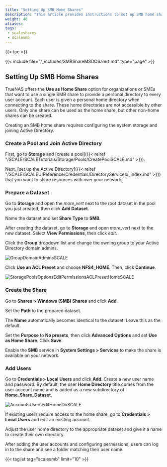 ```yaml
---
title: "Setting Up SMB Home Shares"
description: "This article provides instructions to set up SMB home shares."
weight: 40
aliases: 
tags:
 - scaleshares
 - scalesmb
---
```


{{< toc >}}

{{< include file="/_includes/SMBShareMSDOSalert.md" type="page" >}}

## Setting Up SMB Home Shares

TrueNAS offers the **Use as Home Share** option for organizations or SMEs that want to use a single SMB share to provide a personal directory to every user account.
Each user is given a personal home directory when connecting to the share.
These home directories are not accessible by other users.
Only one share can be used as the home share, but other non-home shares can be created.

Creating an SMB home share requires configuring the system storage and joining Active Directory.

### Create a Pool and Join Active Directory

First, go to **Storage** and [create a pool]({{< relref "/SCALE/SCALETutorials/Storage/Pools/CreatePoolSCALE.md" >}}).

Next, [set up the Active Directory]({{< relref "/SCALE/SCALEUIReference/Credentials/DirectoryServices/_index.md" >}}) that you want to share resources with over your network.

### Prepare a Dataset

Go to **Storage** and open the <i class="material-icons" aria-hidden="true" title="Options">more_vert</i> next to the root dataset in the pool you just created, then click **Add Dataset**.

Name the dataset and set **Share Type** to **SMB**.

After creating the dataset, go to **Storage** and open <i class="material-icons" aria-hidden="true" title="Options">more_vert</i> next to the new dataset. 
Select **View Permissions**, then click <i class="material-icons" aria-hidden="true" title="Configure">edit</i>.

Click the **Group** dropdown list and change the owning group to your Active Directory domain admins.

![GroupDomainAdminsSCALE](/images/SCALE/GroupDomainAdminsSCALE.png "Set the owning group to Domain Admins")

Click **Use an ACL Preset** and choose **NFS4_HOME**. Then, click **Continue**.

![StoragePoolsOptionsEditPermissionsACLPresetHomeSCALE](/images/SCALE/StoragePoolsOptionsEditPermissionsACLPresetHomeSCALE.png "Set the Home ACL Preset")

### Create the Share

Go to **Shares > Windows (SMB) Shares** and click **Add**. 

Set the **Path** to the prepared dataset. 

The **Name** automatically becomes identical to the dataset. Leave this as the default.

Set the **Purpose** to **No presets**, then click **Advanced Options** and set **Use as Home Share**. Click **Save**.

Enable the **SMB** service in **System Settings > Services** to make the share is available on your network.

### Add Users

Go to **Credentials > Local Users** and click **Add**. 
Create a new user name and password. 
By default, the user **Home Directory** title comes from the user account name and is added as a new subdirectory of **Home_Share_Dataset**.

![AccountsUsersEditHomeDirSCALE](/images/SCALE/AccountsUsersEditHomeDirSCALE.png "Editing a User Home Directory")

If existing users require access to the home share, go to **Credentials > Local Users** and edit an existing account.

Adjust the user home directory to the appropriate dataset and give it a name to create their own directory.

After adding the user accounts and configuring permissions, users can log in to the share and see a folder matching their user name.

{{< taglist tag="scalesmb" limit="10" >}}